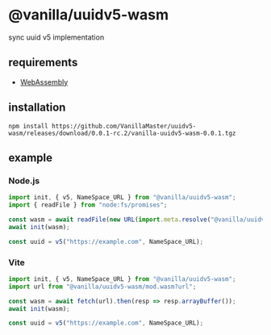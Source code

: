 # @vanilla/uuidv5-wasm
sync uuid v5 implementation

## requirements
- [WebAssembly](https://developer.mozilla.org/en-US/docs/WebAssembly)

## installation
```
npm install https://github.com/VanillaMaster/uuidv5-wasm/releases/download/0.0.1-rc.2/vanilla-uuidv5-wasm-0.0.1.tgz
```

## example
### Node.js
```js
import init, { v5, NameSpace_URL } from "@vanilla/uuidv5-wasm";
import { readFile } from "node:fs/promises";

const wasm = await readFile(new URL(import.meta.resolve("@vanilla/uuidv5-wasm/mod.wasm")));
await init(wasm);

const uuid = v5("https://example.com", NameSpace_URL);
```
### Vite
```js
import init, { v5, NameSpace_URL } from "@vanilla/uuidv5-wasm";
import url from "@vanilla/uuidv5-wasm/mod.wasm?url";

const wasm = await fetch(url).then(resp => resp.arrayBuffer());
await init(wasm);

const uuid = v5("https://example.com", NameSpace_URL);
```
